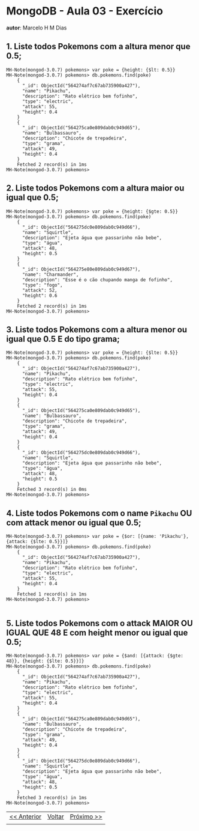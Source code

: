 # MongoDB - Aula 03 - Exercício
**autor**: Marcelo H M Dias

## 1. Liste todos Pokemons com a altura menor que 0.5;

```
MH-Note(mongod-3.0.7) pokemons> var poke = {height: {$lt: 0.5}}
MH-Note(mongod-3.0.7) pokemons> db.pokemons.find(poke)
    {
      "_id": ObjectId("564274af7c67ab735900a427"),
      "name": "Pikachu",
      "description": "Rato elétrico bem fofinho",
      "type": "electric",
      "attack": 55,
      "height": 0.4
    }
    {
      "_id": ObjectId("564275ca0e809dab0c949d65"),
      "name": "Bulbassauro",
      "description": "Chicote de trepadeira",
      "type": "grama",
      "attack": 49,
      "height": 0.4
    }
    Fetched 2 record(s) in 1ms
MH-Note(mongod-3.0.7) pokemons> 

```

## 2. Liste todos Pokemons com a altura maior ou igual que 0.5;

```
MH-Note(mongod-3.0.7) pokemons> var poke = {height: {$gte: 0.5}}
MH-Note(mongod-3.0.7) pokemons> db.pokemons.find(poke)
    {
      "_id": ObjectId("564275dc0e809dab0c949d66"),
      "name": "Squirtle",
      "description": "Ejeta água que passarinho não bebe",
      "type": "água",
      "attack": 48,
      "height": 0.5
    }
    {
      "_id": ObjectId("564275e80e809dab0c949d67"),
      "name": "Charmander",
      "description": "Esse é o cão chupando manga de fofinho",
      "type": "fogo",
      "attack": 52,
      "height": 0.6
    }
    Fetched 2 record(s) in 1ms
MH-Note(mongod-3.0.7) pokemons> 

```

## 3. Liste todos Pokemons com a altura menor ou igual que 0.5 E do tipo grama;

```
MH-Note(mongod-3.0.7) pokemons> var poke = {height: {$lte: 0.5}}
MH-Note(mongod-3.0.7) pokemons> db.pokemons.find(poke)
    {
      "_id": ObjectId("564274af7c67ab735900a427"),
      "name": "Pikachu",
      "description": "Rato elétrico bem fofinho",
      "type": "electric",
      "attack": 55,
      "height": 0.4
    }
    {
      "_id": ObjectId("564275ca0e809dab0c949d65"),
      "name": "Bulbassauro",
      "description": "Chicote de trepadeira",
      "type": "grama",
      "attack": 49,
      "height": 0.4
    }
    {
      "_id": ObjectId("564275dc0e809dab0c949d66"),
      "name": "Squirtle",
      "description": "Ejeta água que passarinho não bebe",
      "type": "água",
      "attack": 48,
      "height": 0.5
    }
    Fetched 3 record(s) in 0ms
MH-Note(mongod-3.0.7) pokemons> 

```

## 4. Liste todos Pokemons com o name `Pikachu` OU com attack menor ou igual que 0.5;

```
MH-Note(mongod-3.0.7) pokemons> var poke = {$or: [{name: 'Pikachu'}, {attack: {$lte: 0.5}}]}
MH-Note(mongod-3.0.7) pokemons> db.pokemons.find(poke)
    {
      "_id": ObjectId("564274af7c67ab735900a427"),
      "name": "Pikachu",
      "description": "Rato elétrico bem fofinho",
      "type": "electric",
      "attack": 55,
      "height": 0.4
    }
    Fetched 1 record(s) in 1ms
MH-Note(mongod-3.0.7) pokemons>


```

## 5. Liste todos Pokemons com o attack MAIOR OU IGUAL QUE 48 E com  height menor ou igual que 0.5;

```
MH-Note(mongod-3.0.7) pokemons> var poke = {$and: [{attack: {$gte: 48}}, {height: {$lte: 0.5}}]}
MH-Note(mongod-3.0.7) pokemons> db.pokemons.find(poke)
    {
      "_id": ObjectId("564274af7c67ab735900a427"),
      "name": "Pikachu",
      "description": "Rato elétrico bem fofinho",
      "type": "electric",
      "attack": 55,
      "height": 0.4
    }
    {
      "_id": ObjectId("564275ca0e809dab0c949d65"),
      "name": "Bulbassauro",
      "description": "Chicote de trepadeira",
      "type": "grama",
      "attack": 49,
      "height": 0.4
    }
    {
      "_id": ObjectId("564275dc0e809dab0c949d66"),
      "name": "Squirtle",
      "description": "Ejeta água que passarinho não bebe",
      "type": "água",
      "attack": 48,
      "height": 0.5
    }
    Fetched 3 record(s) in 1ms
MH-Note(mongod-3.0.7) pokemons>

```

|        |        |        |
|--------|--------|--------|
| [<< Anterior](https://github.com/marcelohmdias/curso-be-mean/blob/master/mongodb/exercises/class-02-resolved-marcelohmdias-Marcelo-Henrique-Melo-Dias.md) | [ Voltar](https://github.com/marcelohmdias/curso-be-mean/tree/master/mongodb/exercises)| [Próximo >>](https://github.com/marcelohmdias/curso-be-mean/blob/master/mongodb/exercises/class-04-resolved-marcelohmdias-Marcelo-Henrique-Melo-Dias.md) |
|        |        |        |